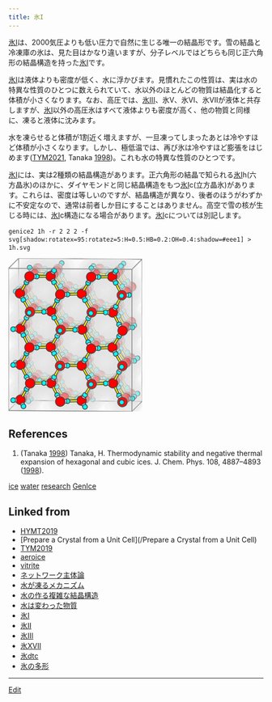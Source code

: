 ```yaml
---
title: 氷I
---
```

[氷I](/氷I)は、2000気圧よりも低い圧力で自然に生じる唯一の結晶形です。雪の結晶と冷凍庫の氷は、見た目はかなり違いますが、分子レベルではどちらも同じ正六角形の結晶構造を持った[氷I](/氷I)です。

[氷I](/氷I)は液体よりも密度が低く、水に浮かびます。見慣れたこの性質は、実は水の特異な性質のひとつに数えられていて、水以外のほとんどの物質は結晶化すると体積が小さくなります。なお、高圧では、[氷III](/氷III)、氷V、氷VI、氷VIIが液体と共存しますが、[氷I](/氷I)以外の高圧氷はすべて液体よりも密度が高く、他の物質と同様に、凍ると液体に沈みます。

水を凍らせると体積が1割近く増えますが、一旦凍ってしまったあとは冷やすほど体積が小さくなります。しかし、極低温では、再び氷は冷やすほど膨張をはじめます([TYM2021](/TYM2021), Tanaka [1998](/1998))。これも水の特異な性質のひとつです。

[氷I](/氷I)には、実は2種類の結晶構造があります。正六角形の結晶で知られる[氷I](/氷I)h(六方晶氷)のほかに、ダイヤモンドと同じ結晶構造をもつ[氷I](/氷I)c(立方晶氷)があります。これらは、密度は等しいのですが、結晶構造が異なり、後者のほうがわずかに不安定なので、通常は前者しか目にすることはありません。高空で雪の核が生じる時には、[氷I](/氷I)c構造になる場合があります。[氷I](/氷I)cについては別記します。

```
genice2 1h -r 2 2 2 -f svg[shadow:rotatex=95:rotatez=5:H=0.5:HB=0.2:OH=0.4:shadow=#eee1] > 1h.svg
```

![ice1h](/img/ice1h.png)

## References

1. (Tanaka [1998](/1998)) Tanaka, H. Thermodynamic stability and negative thermal expansion of hexagonal and cubic ices. J. Chem. Phys. 108, 4887–4893 ([1998](/1998)).

[ice](/ice) [water](/water) [research](/research) [GenIce](/GenIce)


## Linked from

* [HYMT2019](/HYMT2019)
* [Prepare a Crystal from a Unit Cell](/Prepare a Crystal from a Unit Cell)
* [TYM2019](/TYM2019)
* [aeroice](/aeroice)
* [vitrite](/vitrite)
* [ネットワーク主体論](/ネットワーク主体論)
* [水が凍るメカニズム](/水が凍るメカニズム)
* [水の作る複雑な結晶構造](/水の作る複雑な結晶構造)
* [水は変わった物質](/水は変わった物質)
* [氷I](/氷I)
* [氷II](/氷II)
* [氷III](/氷III)
* [氷XVII](/氷XVII)
* [氷dtc](/氷dtc)
* [氷の多形](/氷の多形)


----

[Edit](https://github.com/vitroid/vitroid.github.io/edit/master/MD/氷I.md)

